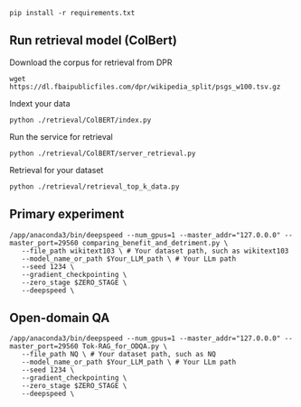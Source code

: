 ```
pip install -r requirements.txt
```
## Run retrieval model (ColBert)
Download the corpus for retrieval from DPR
```
wget https://dl.fbaipublicfiles.com/dpr/wikipedia_split/psgs_w100.tsv.gz
```

Indext your data
```
python ./retrieval/ColBERT/index.py
```

Run the service for retrieval
```
python ./retrieval/ColBERT/server_retrieval.py
```

Retrieval for your dataset
```
python ./retrieval/retrieval_top_k_data.py
```



## Primary experiment

```
/app/anaconda3/bin/deepspeed --num_gpus=1 --master_addr="127.0.0.0" --master_port=29560 comparing_benefit_and_detriment.py \
   --file_path wikitext103 \ # Your dataset path, such as wikitext103
   --model_name_or_path $Your_LLM_path \ # Your LLm path
   --seed 1234 \
   --gradient_checkpointing \
   --zero_stage $ZERO_STAGE \
   --deepspeed \ 
```

## Open-domain QA

```
/app/anaconda3/bin/deepspeed --num_gpus=1 --master_addr="127.0.0.0" --master_port=29560 Tok-RAG_for_ODQA.py \
   --file_path NQ \ # Your dataset path, such as NQ
   --model_name_or_path $Your_LLM_path \ # Your LLm path
   --seed 1234 \
   --gradient_checkpointing \
   --zero_stage $ZERO_STAGE \
   --deepspeed \ 
```